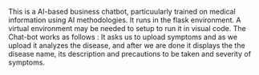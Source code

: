  This is a AI-based business chatbot, particuularly trained on medical information using AI methodologies.
 It runs in the flask environment. A virtual environment may be needed to setup to run it in visual code.
 The Chat-bot works as follows :
   It asks us to upload symptoms and as we upload it analyzes the disease, and after we are done it displays the the disease name, its description and precautions to be     taken and severity of symptoms. 

